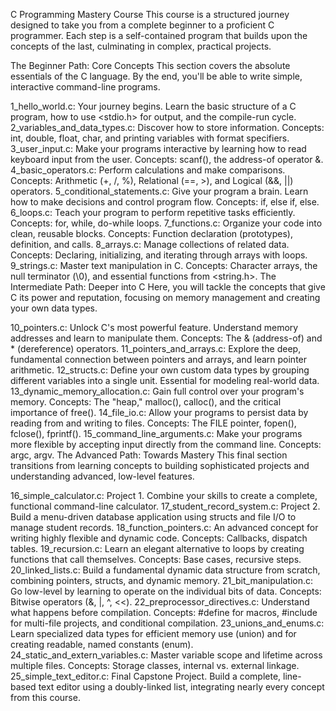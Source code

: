 C Programming Mastery Course
This course is a structured journey designed to take you from a complete beginner to a proficient C programmer. Each step is a self-contained program that builds upon the concepts of the last, culminating in complex, practical projects.

The Beginner Path: Core Concepts
This section covers the absolute essentials of the C language. By the end, you'll be able to write simple, interactive command-line programs.

1_hello_world.c: Your journey begins. Learn the basic structure of a C program, how to use <stdio.h> for output, and the compile-run cycle.
2_variables_and_data_types.c: Discover how to store information. Concepts: int, double, float, char, and printing variables with format specifiers.
3_user_input.c: Make your programs interactive by learning how to read keyboard input from the user. Concepts: scanf(), the address-of operator &.
4_basic_operators.c: Perform calculations and make comparisons. Concepts: Arithmetic (+, /, %), Relational (==, >), and Logical (&&, ||) operators.
5_conditional_statements.c: Give your program a brain. Learn how to make decisions and control program flow. Concepts: if, else if, else.
6_loops.c: Teach your program to perform repetitive tasks efficiently. Concepts: for, while, do-while loops.
7_functions.c: Organize your code into clean, reusable blocks. Concepts: Function declaration (prototypes), definition, and calls.
8_arrays.c: Manage collections of related data. Concepts: Declaring, initializing, and iterating through arrays with loops.
9_strings.c: Master text manipulation in C. Concepts: Character arrays, the null terminator (\0), and essential functions from <string.h>.
The Intermediate Path: Deeper into C
Here, you will tackle the concepts that give C its power and reputation, focusing on memory management and creating your own data types.

10_pointers.c: Unlock C's most powerful feature. Understand memory addresses and learn to manipulate them. Concepts: The & (address-of) and * (dereference) operators.
11_pointers_and_arrays.c: Explore the deep, fundamental connection between pointers and arrays, and learn pointer arithmetic.
12_structs.c: Define your own custom data types by grouping different variables into a single unit. Essential for modeling real-world data.
13_dynamic_memory_allocation.c: Gain full control over your program's memory. Concepts: The "heap," malloc(), calloc(), and the critical importance of free().
14_file_io.c: Allow your programs to persist data by reading from and writing to files. Concepts: The FILE pointer, fopen(), fclose(), fprintf().
15_command_line_arguments.c: Make your programs more flexible by accepting input directly from the command line. Concepts: argc, argv.
The Advanced Path: Towards Mastery
This final section transitions from learning concepts to building sophisticated projects and understanding advanced, low-level features.

16_simple_calculator.c: Project 1. Combine your skills to create a complete, functional command-line calculator.
17_student_record_system.c: Project 2. Build a menu-driven database application using structs and file I/O to manage student records.
18_function_pointers.c: An advanced concept for writing highly flexible and dynamic code. Concepts: Callbacks, dispatch tables.
19_recursion.c: Learn an elegant alternative to loops by creating functions that call themselves. Concepts: Base cases, recursive steps.
20_linked_lists.c: Build a fundamental dynamic data structure from scratch, combining pointers, structs, and dynamic memory.
21_bit_manipulation.c: Go low-level by learning to operate on the individual bits of data. Concepts: Bitwise operators (&, |, ^, <<).
22_preprocessor_directives.c: Understand what happens before compilation. Concepts: #define for macros, #include for multi-file projects, and conditional compilation.
23_unions_and_enums.c: Learn specialized data types for efficient memory use (union) and for creating readable, named constants (enum).
24_static_and_extern_variables.c: Master variable scope and lifetime across multiple files. Concepts: Storage classes, internal vs. external linkage.
25_simple_text_editor.c: Final Capstone Project. Build a complete, line-based text editor using a doubly-linked list, integrating nearly every concept from this course.
